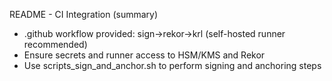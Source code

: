 README - CI Integration (summary)
- .github workflow provided: sign->rekor->krl (self-hosted runner recommended)
- Ensure secrets and runner access to HSM/KMS and Rekor
- Use scripts_sign_and_anchor.sh to perform signing and anchoring steps
